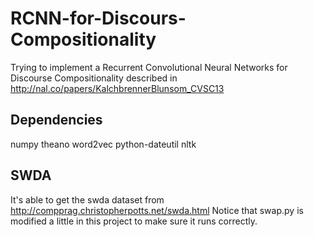 # RCNN-for-Discours-Compositionality
Trying to implement a Recurrent Convolutional Neural Networks for Discourse Compositionality described in http://nal.co/papers/KalchbrennerBlunsom_CVSC13

## Dependencies
numpy
theano
word2vec
python-dateutil
nltk

## SWDA
It's able to get the swda dataset from http://compprag.christopherpotts.net/swda.html
Notice that swap.py is modified a little in this project to make sure it runs correctly.


